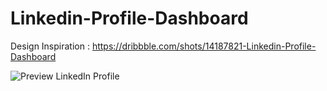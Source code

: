 # Linkedin-Profile-Dashboard

Design Inspiration : https://dribbble.com/shots/14187821-Linkedin-Profile-Dashboard

![Preview LinkedIn Profile](https://user-images.githubusercontent.com/61135648/92997839-dcdad200-f548-11ea-9875-5eb72916bc12.jpg)
